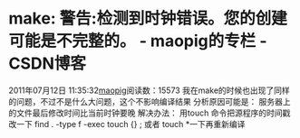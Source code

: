 # make: 警告:检测到时钟错误。您的创建可能是不完整的。 - maopig的专栏 - CSDN博客
2011年07月12日 11:35:32[maopig](https://me.csdn.net/maopig)阅读数：15573
我在make的时候也出现了同样的问题，不过不是什么大问题，这个不影响编译结果
分析原因可能是：
服务器上的文件最后修改时间比当前时钟要晚
解决办法：
用touch 命令把源程序的时间戳改一下
find . -type f -exec touch {} \;
或者
touch *一下再重新编译 
